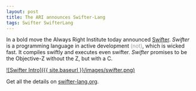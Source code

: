 ```yaml
---
layout: post
title: The ARI announces Swifter-Lang
tags: Swifter SwifterLang
---
```


In a bold move the Always Right Institute today announced
[Swifter](http://swifter-lang.org/).
*Swifter* is a programming language in active development
<span style="color: #999">(not)</span>,
which is wicked fast. It compiles swiftly and executes even
swifter. *Swifter* promises to be the Objective-Z without the Z,
but with a C.

[![Swifter Intro]({{ site.baseurl }}/images/swifter.png)](http://swifter-lang.org/)

Get all the details on [swifter-lang.org](http://swifter-lang.org/).